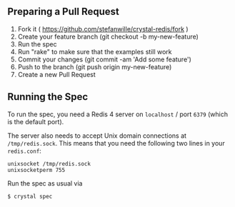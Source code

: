 ## Preparing a Pull Request

1. Fork it ( https://github.com/stefanwille/crystal-redis/fork )
2. Create your feature branch (git checkout -b my-new-feature)
3. Run the spec
4. Run "rake" to make sure that the examples still work
5. Commit your changes (git commit -am 'Add some feature')
6. Push to the branch (git push origin my-new-feature)
7. Create a new Pull Request



## Running the Spec

To run the spec, you need a Redis 4 server on `localhost` / port `6379` (which is the default port).

The server also needs to accept Unix domain connections at `/tmp/redis.sock`. This means that you need the following two lines in your `redis.conf`:

```
unixsocket /tmp/redis.sock
unixsocketperm 755
```

Run the spec as usual via

```bash
$ crystal spec
```
